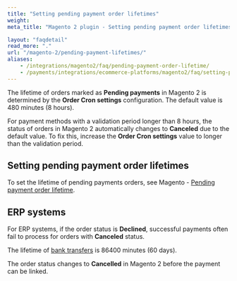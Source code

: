 ```yaml
---
title: "Setting pending payment order lifetimes"
weight:
meta_title: "Magento 2 plugin - Setting pending payment order lifetimes - MultiSafepay Docs"

layout: "faqdetail"
read_more: "."
url: "/magento-2/pending-payment-lifetimes/"
aliases: 
    - /integrations/magento2/faq/pending-payment-order-lifetime/
    - /payments/integrations/ecommerce-platforms/magento2/faq/setting-pending-payment-order-lifetimes/
---
```


The lifetime of orders marked as **Pending payments** in Magento 2 is determined by the **Order Cron settings** configuration. The default value is 480 minutes (8 hours).

For payment methods with a validation period longer than 8 hours, the status of orders in Magento 2 automatically changes to **Canceled** due to the default value. To fix this, increase the **Order Cron settings** value to longer than the validation period. 

## Setting pending payment order lifetimes

To set the lifetime of pending payments orders, see Magento - [Pending payment order lifetime](https://docs.magento.com/user-guide/sales/order-pending-payment-lifetime.html).

## ERP systems

For ERP systems, if the order status is **Declined**, successful payments often fail to process for orders with **Canceled** status.

The lifetime of [bank transfers](/payments/methods/banks/bank-transfer/#how-does-it-work) is 86400 minutes (60 days).

The order status changes to **Cancelled** in Magento 2 before the payment can be linked.


